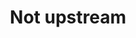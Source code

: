 ---
permalink: /engineering/projects/not-upstream/
project_link_name: not-upstream
project_maintainers: ''
project_stats: 'true'
project_url: n/a
title: Not upstream
---